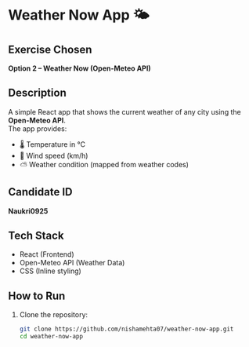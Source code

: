# Weather Now App 🌤

## Exercise Chosen
**Option 2 – Weather Now (Open-Meteo API)**

## Description
A simple React app that shows the current weather of any city using the **Open-Meteo API**.  
The app provides:
- 🌡 Temperature in °C  
- 💨 Wind speed (km/h)  
- ⛅ Weather condition (mapped from weather codes)  

## Candidate ID
**Naukri0925**

## Tech Stack
- React (Frontend)
- Open-Meteo API (Weather Data)
- CSS (Inline styling)

## How to Run
1. Clone the repository:
   ```bash
   git clone https://github.com/nishamehta07/weather-now-app.git
   cd weather-now-app
